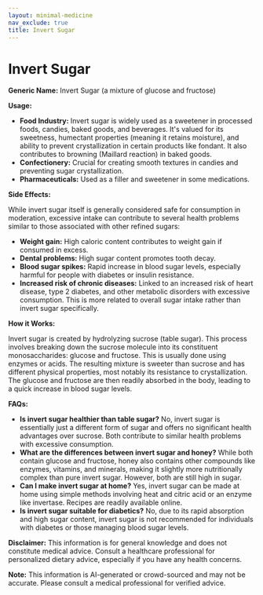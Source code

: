 ```yaml
---
layout: minimal-medicine
nav_exclude: true
title: Invert Sugar
---
```


# Invert Sugar

**Generic Name:** Invert Sugar (a mixture of glucose and fructose)

**Usage:**

* **Food Industry:**  Invert sugar is widely used as a sweetener in processed foods, candies, baked goods, and beverages. It's valued for its sweetness, humectant properties (meaning it retains moisture), and ability to prevent crystallization in certain products like fondant.  It also contributes to browning (Maillard reaction) in baked goods.
* **Confectionery:**  Crucial for creating smooth textures in candies and preventing sugar crystallization.
* **Pharmaceuticals:** Used as a filler and sweetener in some medications.


**Side Effects:**

While invert sugar itself is generally considered safe for consumption in moderation, excessive intake can contribute to several health problems similar to those associated with other refined sugars:

* **Weight gain:** High caloric content contributes to weight gain if consumed in excess.
* **Dental problems:**  High sugar content promotes tooth decay.
* **Blood sugar spikes:**  Rapid increase in blood sugar levels, especially harmful for people with diabetes or insulin resistance.
* **Increased risk of chronic diseases:**  Linked to an increased risk of heart disease, type 2 diabetes, and other metabolic disorders with excessive consumption.  This is more related to overall sugar intake rather than invert sugar specifically.


**How it Works:**

Invert sugar is created by hydrolyzing sucrose (table sugar).  This process involves breaking down the sucrose molecule into its constituent monosaccharides: glucose and fructose. This is usually done using enzymes or acids.  The resulting mixture is sweeter than sucrose and has different physical properties, most notably its resistance to crystallization. The glucose and fructose are then readily absorbed in the body, leading to a quick increase in blood sugar levels.


**FAQs:**

* **Is invert sugar healthier than table sugar?** No, invert sugar is essentially just a different form of sugar and offers no significant health advantages over sucrose.  Both contribute to similar health problems with excessive consumption.
* **What are the differences between invert sugar and honey?**  While both contain glucose and fructose, honey also contains other compounds like enzymes, vitamins, and minerals, making it slightly more nutritionally complex than pure invert sugar. However, both are still high in sugar.
* **Can I make invert sugar at home?** Yes, invert sugar can be made at home using simple methods involving heat and citric acid or an enzyme like invertase.  Recipes are readily available online.
* **Is invert sugar suitable for diabetics?** No, due to its rapid absorption and high sugar content, invert sugar is not recommended for individuals with diabetes or those managing blood sugar levels.


**Disclaimer:** This information is for general knowledge and does not constitute medical advice.  Consult a healthcare professional for personalized dietary advice, especially if you have any health concerns.


**Note:** This information is AI-generated or crowd-sourced and may not be accurate. Please consult a medical professional for verified advice.